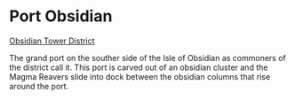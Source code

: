 # Port Obsidian
[Obsidian Tower District](Obsidian%20Tower%20District%20Overview.md)

The grand port on the souther side of the Isle of Obsidian as commoners of the district call it. This port is carved out of an obsidian cluster and the Magma Reavers slide into dock between the obsidian columns that rise around the port.